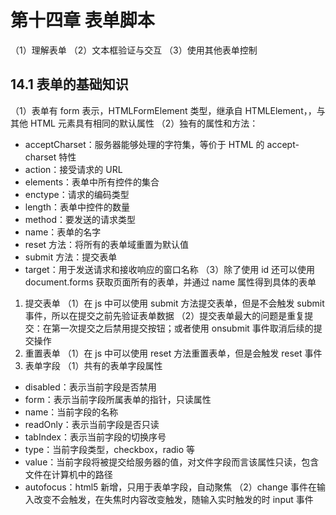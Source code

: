 # 第十四章 表单脚本

（1）理解表单
（2）文本框验证与交互
（3）使用其他表单控制

## 14.1 表单的基础知识

（1）表单有 form 表示，HTMLFormElement 类型，继承自 HTMLElement，，与其他 HTML 元素具有相同的默认属性
（2）独有的属性和方法：

- acceptCharset：服务器能够处理的字符集，等价于 HTML 的 accept-charset 特性
- action：接受请求的 URL
- elements：表单中所有控件的集合
- enctype：请求的编码类型
- length：表单中控件的数量
- method：要发送的请求类型
- name：表单的名字
- reset 方法：将所有的表单域重置为默认值
- submit 方法：提交表单
- target：用于发送请求和接收响应的窗口名称
  （3）除了使用 id 还可以使用 document.forms 获取页面所有的表单，并通过 name 属性得到具体的表单

1. 提交表单
   （1）在 js 中可以使用 submit 方法提交表单，但是不会触发 submit 事件，所以在提交之前先验证表单数据
   （2）提交表单最大的问题是重复提交：在第一次提交之后禁用提交按钮；或者使用 onsubmit 事件取消后续的提交操作
2. 重置表单
   （1）在 js 中可以使用 reset 方法重置表单，但是会触发 reset 事件
3. 表单字段
   （1）共有的表单字段属性

- disabled：表示当前字段是否禁用
- form：表示当前字段所属表单的指针，只读属性
- name：当前字段的名称
- readOnly：表示当前字段是否只读
- tabIndex：表示当前字段的切换序号
- type：当前字段类型，checkbox，radio 等
- value：当前字段将被提交给服务器的值，对文件字段而言该属性只读，包含文件在计算机中的路径
- autofocus：html5 新增，只用于表单字段，自动聚焦
  （2）change 事件在输入改变不会触发，在失焦时内容改变触发，随输入实时触发的时 input 事件
